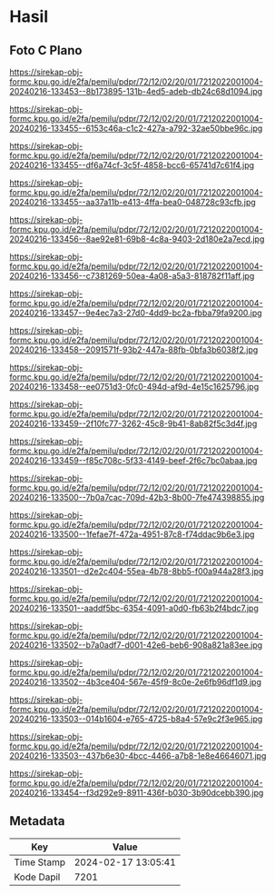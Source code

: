 # Hasil

## Foto C Plano

https://sirekap-obj-formc.kpu.go.id/e2fa/pemilu/pdpr/72/12/02/20/01/7212022001004-20240216-133453--8b173895-131b-4ed5-adeb-db24c68d1094.jpg

https://sirekap-obj-formc.kpu.go.id/e2fa/pemilu/pdpr/72/12/02/20/01/7212022001004-20240216-133455--6153c46a-c1c2-427a-a792-32ae50bbe96c.jpg

https://sirekap-obj-formc.kpu.go.id/e2fa/pemilu/pdpr/72/12/02/20/01/7212022001004-20240216-133455--df6a74cf-3c5f-4858-bcc6-65741d7c61f4.jpg

https://sirekap-obj-formc.kpu.go.id/e2fa/pemilu/pdpr/72/12/02/20/01/7212022001004-20240216-133455--aa37a11b-e413-4ffa-bea0-048728c93cfb.jpg

https://sirekap-obj-formc.kpu.go.id/e2fa/pemilu/pdpr/72/12/02/20/01/7212022001004-20240216-133456--8ae92e81-69b8-4c8a-9403-2d180e2a7ecd.jpg

https://sirekap-obj-formc.kpu.go.id/e2fa/pemilu/pdpr/72/12/02/20/01/7212022001004-20240216-133456--c7381269-50ea-4a08-a5a3-818782f11aff.jpg

https://sirekap-obj-formc.kpu.go.id/e2fa/pemilu/pdpr/72/12/02/20/01/7212022001004-20240216-133457--9e4ec7a3-27d0-4dd9-bc2a-fbba79fa9200.jpg

https://sirekap-obj-formc.kpu.go.id/e2fa/pemilu/pdpr/72/12/02/20/01/7212022001004-20240216-133458--2091571f-93b2-447a-88fb-0bfa3b6038f2.jpg

https://sirekap-obj-formc.kpu.go.id/e2fa/pemilu/pdpr/72/12/02/20/01/7212022001004-20240216-133458--ee0751d3-0fc0-494d-af9d-4e15c1625796.jpg

https://sirekap-obj-formc.kpu.go.id/e2fa/pemilu/pdpr/72/12/02/20/01/7212022001004-20240216-133459--2f10fc77-3262-45c8-9b41-8ab82f5c3d4f.jpg

https://sirekap-obj-formc.kpu.go.id/e2fa/pemilu/pdpr/72/12/02/20/01/7212022001004-20240216-133459--f85c708c-5f33-4149-beef-2f6c7bc0abaa.jpg

https://sirekap-obj-formc.kpu.go.id/e2fa/pemilu/pdpr/72/12/02/20/01/7212022001004-20240216-133500--7b0a7cac-709d-42b3-8b00-7fe474398855.jpg

https://sirekap-obj-formc.kpu.go.id/e2fa/pemilu/pdpr/72/12/02/20/01/7212022001004-20240216-133500--1fefae7f-472a-4951-87c8-f74ddac9b6e3.jpg

https://sirekap-obj-formc.kpu.go.id/e2fa/pemilu/pdpr/72/12/02/20/01/7212022001004-20240216-133501--d2e2c404-55ea-4b78-8bb5-f00a944a28f3.jpg

https://sirekap-obj-formc.kpu.go.id/e2fa/pemilu/pdpr/72/12/02/20/01/7212022001004-20240216-133501--aaddf5bc-6354-4091-a0d0-fb63b2f4bdc7.jpg

https://sirekap-obj-formc.kpu.go.id/e2fa/pemilu/pdpr/72/12/02/20/01/7212022001004-20240216-133502--b7a0adf7-d001-42e6-beb6-908a821a83ee.jpg

https://sirekap-obj-formc.kpu.go.id/e2fa/pemilu/pdpr/72/12/02/20/01/7212022001004-20240216-133502--4b3ce404-567e-45f9-8c0e-2e6fb96df1d9.jpg

https://sirekap-obj-formc.kpu.go.id/e2fa/pemilu/pdpr/72/12/02/20/01/7212022001004-20240216-133503--014b1604-e765-4725-b8a4-57e9c2f3e965.jpg

https://sirekap-obj-formc.kpu.go.id/e2fa/pemilu/pdpr/72/12/02/20/01/7212022001004-20240216-133503--437b6e30-4bcc-4466-a7b8-1e8e46646071.jpg

https://sirekap-obj-formc.kpu.go.id/e2fa/pemilu/pdpr/72/12/02/20/01/7212022001004-20240216-133454--f3d292e9-8911-436f-b030-3b90dcebb390.jpg


## Metadata

| Key        | Value               |
| ---------- | ------------------- |
| Time Stamp | 2024-02-17 13:05:41 |
| Kode Dapil | 7201                |



